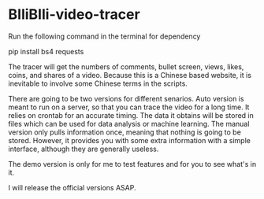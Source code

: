 # BIliBIli-video-tracer

Run the following command in the terminal for dependency

pip install bs4 requests


The tracer will get the numbers of comments, bullet screen, views, likes, coins, and shares of a video. Because this is a Chinese based website, it is inevitable to involve some Chinese terms in the scripts.

There are going to be two versions for different senarios. Auto version is meant to run on a server, so that you can trace the video for a long time. It relies on crontab for an accurate timing. The data it obtains will be stored in files which can be used for data analysis or machine learning. The manual version only pulls information once, meaning that nothing is going to be stored. However, it provides you with some extra information with a simple interface, although they are generally useless. 

The demo version is only for me to test features and for you to see what's in it.

I will release the official versions ASAP.
